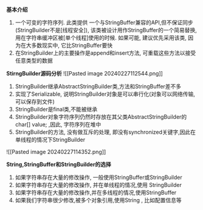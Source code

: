 **基本介绍**
1. 一个可变的字符序列. 此类提供 一个与StringBuffer兼容的API,但不保证同步(StringBuilder不是[线程安全]), 该类被设计用作StringBuffer的一个简易替换,用在字符串缓冲区被[单个线程]使用的时候. 如果可能, 建议优先采用该类, 因为在大多数现实中, 它比StringBuffer要快
2. 在StringBuilder上的主要操作是append和insert方法, 可重载这些方法以接受任意类型的数据

**StirngBuilder源码分析**
![[Pasted image 20240227112544.png]]
1. StringBuilder继承AbstractStringBuilder类,方法和StringBuffer差不多
2. 实现了Serializable, 说明StringBuilder对象是可以串行化(对象可以网络传输,可以保存到文件)
3. StringBuilder是final类,不能被继承
4. StringBuilder对象字符序列仍然时存放在其父类AbstractStringBuilder的 char[] value; ,因此, 字符序列在堆中
5. StringBuilder的方法, 没有做互斥的处理, 即没有synchronized关键字,因此在单线程的情况下StringBuilder

![[Pasted image 20240227114352.png]]

**String,StringBuffer和StringBuilder的选择**
1. 如果字符串存在大量的修改操作, 一般使用StringBuffer或StringBuilder
2. 如果字符串存在大量的修改操作, 并在单线程的情况,使用 StringBuilder
3. 如果字符串存在大量的修改操作,并在多线程的情况,使用StringBuffer
4. 如果我们字符串很少修改,被多个对象引用,使用String , 比如配置信息等